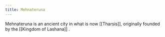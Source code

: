 ```yaml
---
title: Mehnateruna
---
```


Mehnateruna is an ancient city in what is now [[Tharsis]], originally founded by the [[Kingdom of Lashana]] .